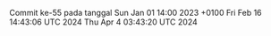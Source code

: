 Commit ke-55 pada tanggal Sun Jan 01 14:00 2023 +0100
Fri Feb 16 14:43:06 UTC 2024
Thu Apr  4 03:43:20 UTC 2024
